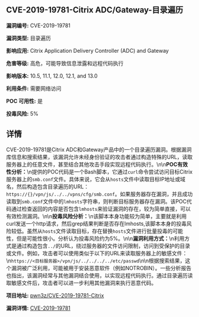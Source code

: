 ## CVE-2019-19781-Citrix ADC/Gateway-目录遍历

**漏洞编号:** CVE-2019-19781

**漏洞类型:** 目录遍历

**影响应用:** Citrix Application Delivery Controller (ADC) and Gateway

**危害等级:** 高危，可能导致信息泄露和远程代码执行

**影响版本:** 10.5, 11.1, 12.0, 12.1, and 13.0

**利用条件:** 需要网络访问

**POC 可用性:** 是

**投毒风险:** 5%

## 详情

CVE-2019-19781是Citrix ADC和Gateway产品中的一个目录遍历漏洞。根据漏洞库信息和搜索结果，该漏洞允许未经身份验证的攻击者通过构造特殊的URL，读取服务器上的任意文件，甚至结合其他攻击手段实现远程代码执行。\n\n**POC有效性分析：**\n提供的POC代码是一个Bash脚本，它通过`curl`命令尝试访问目标Citrix服务器上的`smb.conf`文件。具体来说，它会从`hosts`文件中读取目标IP地址或域名，然后构造包含目录遍历的URL：`https://{}/vpn/js/../../vpns/cfg/smb.conf`。如果服务器存在漏洞，并且成功读取到`smb.conf`文件中的`lmhosts`字符串，则判断目标服务器存在漏洞。该POC代码通过检查返回的内容是否包含`lmhosts`来验证漏洞的存在，较为简单直接，可以有效检测漏洞。\n\n**投毒风险分析：**\n该脚本本身功能较为简单，主要就是利用curl发送一个http请求，然后grep结果判断是否存在lmhosts,该脚本本身的投毒风险较低。虽然从`hosts`文件读取目标，存在替换`hosts`文件进行批量投毒的可能性，但是可能性很小。分析认为投毒风险约为5%。\n\n**漏洞利用方式：**\n利用方式是通过构造包含`../`的URL，绕过服务器的文件访问限制，访问到受保护的目录或文件。例如，攻击者可以使用类似于以下的URL来读取服务器上的敏感文件：\n`https://<目标服务器>/vpn/js/../../../../etc/passwd`\n\n根据搜索结果，这个漏洞被广泛利用，可能被用于安装恶意软件（例如NOTROBIN）。一些分析报告也指出，该漏洞经常与其他漏洞结合使用，以实现远程代码执行。通过目录遍历读取敏感文件后，攻击者可以进一步利用其他漏洞来执行恶意代码。

**项目地址:** [pwn3z/CVE-2019-19781-Citrix](https://github.com/pwn3z/CVE-2019-19781-Citrix)

**漏洞详情:** [CVE-2019-19781](https://nvd.nist.gov/vuln/detail/CVE-2019-19781)
